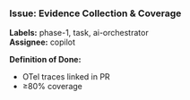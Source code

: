 ### Issue: Evidence Collection & Coverage

**Labels:** phase-1, task, ai-orchestrator  
**Assignee:** copilot  

**Definition of Done:**  
- OTel traces linked in PR  
- ≥80% coverage